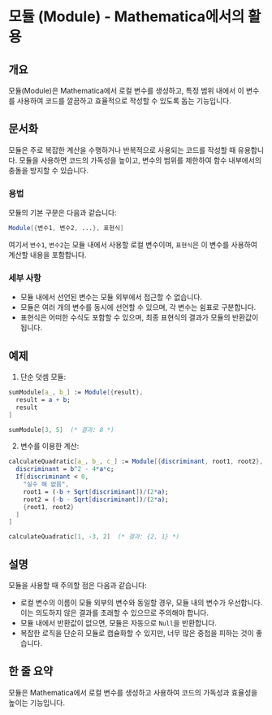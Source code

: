 <!--
Meta Description: # 모듈 (Module) - Mathematica에서의 활용 ## 개요 모듈(Module)은 Mathematica에서 로컬 변수를 생성하고, 특정 범위 내에서 이 변수를 사용하여 코드를 깔끔하고 효율적으로 작성할 수 있도록 돕는 기능입니다. ## 문서화 모듈은 주로 복...
Meta Keywords: 변수를, module, discriminant, 내에서, 모듈은
-->

# 모듈 (Module) - Mathematica에서의 활용

## 개요
모듈(Module)은 Mathematica에서 로컬 변수를 생성하고, 특정 범위 내에서 이 변수를 사용하여 코드를 깔끔하고 효율적으로 작성할 수 있도록 돕는 기능입니다.

## 문서화
모듈은 주로 복잡한 계산을 수행하거나 반복적으로 사용되는 코드를 작성할 때 유용합니다. 모듈을 사용하면 코드의 가독성을 높이고, 변수의 범위를 제한하여 함수 내부에서의 충돌을 방지할 수 있습니다.

### 용법
모듈의 기본 구문은 다음과 같습니다:

```mathematica
Module[{변수1, 변수2, ...}, 표현식]
```

여기서 `변수1`, `변수2`는 모듈 내에서 사용할 로컬 변수이며, `표현식`은 이 변수를 사용하여 계산할 내용을 포함합니다.

### 세부 사항
- 모듈 내에서 선언된 변수는 모듈 외부에서 접근할 수 없습니다.
- 모듈은 여러 개의 변수를 동시에 선언할 수 있으며, 각 변수는 쉼표로 구분합니다.
- 표현식은 어떠한 수식도 포함할 수 있으며, 최종 표현식의 결과가 모듈의 반환값이 됩니다.

## 예제
1. 단순 덧셈 모듈:

```mathematica
sumModule[a_, b_] := Module[{result},
  result = a + b;
  result
]

sumModule[3, 5]  (* 결과: 8 *)
```

2. 변수를 이용한 계산:

```mathematica
calculateQuadratic[a_, b_, c_] := Module[{discriminant, root1, root2},
  discriminant = b^2 - 4*a*c;
  If[discriminant < 0, 
    "실수 해 없음", 
    root1 = (-b + Sqrt[discriminant])/(2*a);
    root2 = (-b - Sqrt[discriminant])/(2*a);
    {root1, root2}
  ]
]

calculateQuadratic[1, -3, 2]  (* 결과: {2, 1} *)
```

## 설명
모듈을 사용할 때 주의할 점은 다음과 같습니다:
- 로컬 변수의 이름이 모듈 외부의 변수와 동일할 경우, 모듈 내의 변수가 우선합니다. 이는 의도하지 않은 결과를 초래할 수 있으므로 주의해야 합니다.
- 모듈 내에서 반환값이 없으면, 모듈은 자동으로 `Null`을 반환합니다.
- 복잡한 로직을 단순히 모듈로 캡슐화할 수 있지만, 너무 많은 중첩을 피하는 것이 좋습니다.

## 한 줄 요약
모듈은 Mathematica에서 로컬 변수를 생성하고 사용하여 코드의 가독성과 효율성을 높이는 기능입니다.